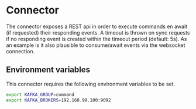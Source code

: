 # Connector

The connector exposes a REST api in order to execute commands en await (if requested) their responding events.
A timeout is thrown on sync requests if no responding event is created within the timeout period (default: 5s).
As an example is it also plausible to consume/await events via the websocket connection.

## Environment variables

This connector requires the following environment variables to be set.

```bash
export KAFKA_GROUP=command
export KAFKA_BROKERS=192.168.99.100:9092
```

